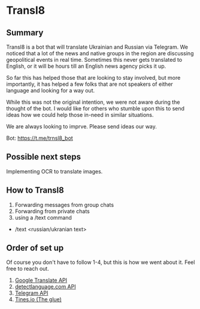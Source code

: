 # Transl8

## Summary

Transl8 is a bot that will translate Ukrainian and Russian via Telegram. We noticed that a lot of the news and native groups in the region are discussing geopolitical events in real time. Sometimes this never gets translated to English, or it will be hours till an English news agency picks it up. 

So far this has helped those that are looking to stay involved, but more importantly, it has helped a few folks that are not speakers of either language and looking for a way out. 

While this was not the original intention, we were not aware during the thought of the bot. I would like for others who stumble upon this to send ideas how we could help those in-need in similar situations.

We are always looking to imprve. Please send ideas our way.

Bot: https://t.me/trnsl8_bot

## Possible next steps
Implementing OCR to translate images.


## How to Transl8

1. Forwarding messages from group chats
2. Forwarding from private chats
3. using a /text command
- /text <russian/ukranian text>


## Order of set up

Of course you don't have to follow 1-4, but this is how we went about it. Feel free to reach out.

1. [Google Translate API](translateapi/README.md)
2. [detectlanguage.com API](detectionlanguage/README.md)
3. [Telegram API](/translateapi/README.md)
4. [Tines.io (The glue)](/tines/README.md)


